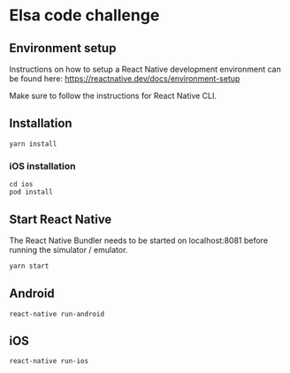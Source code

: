 # Elsa code challenge

## Environment setup

Instructions on how to setup a React Native development environment can be found here:
https://reactnative.dev/docs/environment-setup

Make sure to follow the instructions for React Native CLI.

## Installation

```
yarn install
```

### iOS installation
``` 
cd ios
pod install
```

## Start React Native

The React Native Bundler needs to be started on localhost:8081 before running the simulator / emulator.

```sh
yarn start
```

## Android
 ```
react-native run-android
```

## iOS
```
react-native run-ios
```
